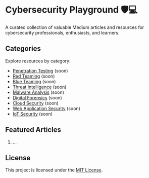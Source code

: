 # Cybersecurity Playground 🛡️💻

A curated collection of valuable Medium articles and resources for cybersecurity professionals, enthusiasts, and learners.

## Categories

Explore resources by category:

- [Penetration Testing](/categories/penetration-testing) (soon)
- [Red Teaming](/categories/red-teaming) (soon)
- [Blue Teaming](/categories/blue-teaming) (soon)
- [Threat Intelligence](/categories/threat-intel) (soon)
- [Malware Analysis](/categories/malware-analysis) (soon)
- [Digital Forensics](/categories/forensics) (soon)
- [Cloud Security](/categories/cloud-security) (soon)
- [Web Application Security](/categories/web-appsec) (soon)
- [IoT Security](/categories/iot-security) (soon)

## Featured Articles

<!-- Update periodically with top picks -->
1. ...

## License

This project is licensed under the [MIT License](LICENSE).
